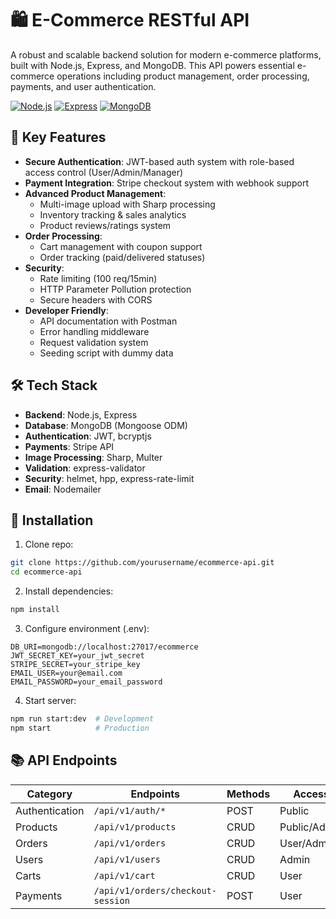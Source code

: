 # 🛍️ E-Commerce RESTful API

A robust and scalable backend solution for modern e-commerce platforms, built with Node.js, Express, and MongoDB. This API powers essential e-commerce operations including product management, order processing, payments, and user authentication.

[![Node.js](https://img.shields.io/badge/Node.js-18.x-green)](https://nodejs.org/)
[![Express](https://img.shields.io/badge/Express-4.x-blue)](https://expressjs.com/)
[![MongoDB](https://img.shields.io/badge/MongoDB-6.x-green)](https://www.mongodb.com/)

## 🌟 Key Features
- **Secure Authentication**: JWT-based auth system with role-based access control (User/Admin/Manager)
- **Payment Integration**: Stripe checkout system with webhook support
- **Advanced Product Management**: 
  - Multi-image upload with Sharp processing
  - Inventory tracking & sales analytics
  - Product reviews/ratings system
- **Order Processing**: 
  - Cart management with coupon support
  - Order tracking (paid/delivered statuses)
- **Security**:
  - Rate limiting (100 req/15min)
  - HTTP Parameter Pollution protection
  - Secure headers with CORS
- **Developer Friendly**:
  - API documentation with Postman
  - Error handling middleware
  - Request validation system
  - Seeding script with dummy data

## 🛠 Tech Stack
- **Backend**: Node.js, Express
- **Database**: MongoDB (Mongoose ODM)
- **Authentication**: JWT, bcryptjs
- **Payments**: Stripe API
- **Image Processing**: Sharp, Multer
- **Validation**: express-validator
- **Security**: helmet, hpp, express-rate-limit
- **Email**: Nodemailer

## 🚀 Installation
1. Clone repo:
```bash
git clone https://github.com/yourusername/ecommerce-api.git
cd ecommerce-api
```

2. Install dependencies:
```bash
npm install
```

3. Configure environment (.env):
```env
DB_URI=mongodb://localhost:27017/ecommerce
JWT_SECRET_KEY=your_jwt_secret
STRIPE_SECRET=your_stripe_key
EMAIL_USER=your@email.com
EMAIL_PASSWORD=your_email_password
```

4. Start server:
```bash
npm run start:dev  # Development
npm start          # Production
```

## 📚 API Endpoints
| Category       | Endpoints                     | Methods | Access      |
|----------------|-------------------------------|---------|-------------|
| Authentication | `/api/v1/auth/*`              | POST    | Public      |
| Products       | `/api/v1/products`            | CRUD    | Public/Admin|
| Orders         | `/api/v1/orders`              | CRUD    | User/Admin  |
| Users          | `/api/v1/users`               | CRUD    | Admin       |
| Carts          | `/api/v1/cart`                | CRUD    | User        |
| Payments       | `/api/v1/orders/checkout-session` | POST | User    |
